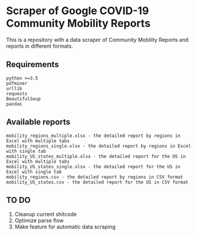 # Scraper of Google COVID-19 Community Mobility Reports
This is a repository with a data scraper of Community Mobility Reports and reports in different formats.

## Requirements
```
python >=3.5
pdfminer
urllib
requests
BeautifulSoup
pandas
```
## Available reports
```
mobility_regions_multiple.xlsx - the detailed report by regions in Excel with multiple tabs 
mobility_regions_single.xlsx - the detailed report by regions in Excel with single tab
mobility_US_states_multiple.xlsx - the detailed report for the US in Excel with multiple tabs 
mobility_US_states_single.xlsx - the detailed report for the US in Excel with single tab
mobility_regions.csv - the detailed report by regions in CSV format
mobility_US_states.csv - the detailed report for the US in CSV format
```
## TO DO
1. Cleanup current shitcode
2. Optimize parse flow
3. Make feature for automatic data scraping

